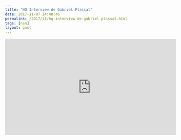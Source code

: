 ```yaml
---
title: "HQ Interview de Gabriel Plassat"
date: 2017-11-07 14:48:46
permalink: /2017/11/hq-interview-de-gabriel-plassat.html
tags: [nan]
layout: post
---
```


<iframe width="560" height="315" src="https://www.youtube.com/embed/iEuxkUmCKD8&t=13s" frameborder="0" allowfullscreen></iframe>
